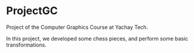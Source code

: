 # ProjectGC

Project of the Computer Graphics Course at Yachay Tech.

In this project, we developed some chess pieces, and perform some basic transformations.
